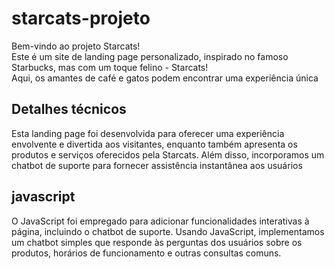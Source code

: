 # starcats-projeto
Bem-vindo ao projeto Starcats! <br> Este é um site de landing page personalizado, inspirado no famoso Starbucks, mas com um toque felino - Starcats! <br>
Aqui, os amantes de café e gatos podem encontrar uma experiência única

## Detalhes técnicos

Esta landing page foi desenvolvida para oferecer uma experiência envolvente e divertida aos visitantes, enquanto também apresenta os produtos e serviços oferecidos pela Starcats. Além disso, incorporamos um chatbot de suporte para fornecer assistência instantânea aos usuários

## javascript

O JavaScript foi empregado para adicionar funcionalidades interativas à página, incluindo o chatbot de suporte. Usando JavaScript, implementamos um chatbot simples que responde às perguntas dos usuários sobre os produtos, horários de funcionamento e outras consultas comuns.
